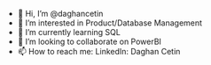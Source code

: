 - 👋 Hi, I’m @daghancetin
- 👀 I’m interested in Product/Database Management
- 🌱 I’m currently learning SQL
- 💞️ I’m looking to collaborate on PowerBI
- 📫 How to reach me: LinkedIn: Daghan Cetin

<!---
daghancetin/daghancetin is a ✨ special ✨ repository because its `README.md` (this file) appears on your GitHub profile.
You can click the Preview link to take a look at your changes.
--->

